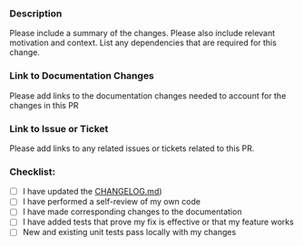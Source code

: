 ### Description 

Please include a summary of the changes. Please also include relevant motivation and context. List any dependencies that are required for this change.

### Link to Documentation Changes

Please add links to the documentation changes needed to account for the changes in this PR

### Link to Issue or Ticket

Please add links to any related issues or tickets related to this PR.

### Checklist:
- [ ] I have updated the [CHANGELOG.md](https://github.com/scalemonk/mediation-sdk-ios-framework/blob/master/CHANGELOG.md))
- [ ] I have performed a self-review of my own code
- [ ] I have made corresponding changes to the documentation
- [ ] I have added tests that prove my fix is effective or that my feature works
- [ ] New and existing unit tests pass locally with my changes 
